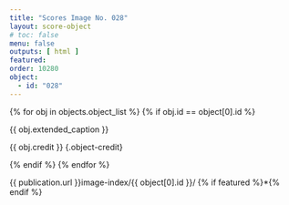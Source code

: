 ```yaml
---
title: "Scores Image No. 028"
layout: score-object
# toc: false
menu: false
outputs: [ html ]
featured: 
order: 10280
object:
  - id: "028"
---
```


{% for obj in objects.object_list %}
{% if obj.id == object[0].id %}

{{ obj.extended_caption }}

{{ obj.credit }} {.object-credit}

{% endif %}
{% endfor %}

<div class="object-credit object-url is-print-only">

{{ publication.url }}image-index/{{ object[0].id }}/ {% if featured %}*{% endif %}

</div>
